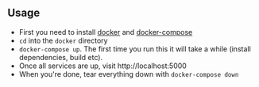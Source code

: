 ## Usage
* First you need to install [docker](https://www.docker.com/) and [docker-compose](https://docs.docker.com/compose/compose-file/)
* `cd` into the `docker` directory
* `docker-compose up`. The first time you run this it will take a while (install dependencies, build etc).
* Once all services are up, visit http://localhost:5000
* When you're done, tear everything down with `docker-compose down`
